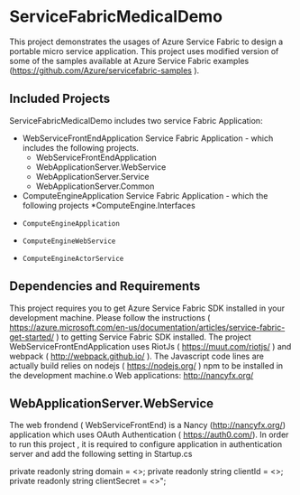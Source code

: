 # ServiceFabricMedicalDemo

This project demonstrates the usages of Azure Service Fabric to design a portable micro service application. This project uses modified version of some of the samples available at Azure Service Fabric examples (https://github.com/Azure/servicefabric-samples ). 

Included Projects
-----------------

ServiceFabricMedicalDemo  includes two service Fabric Application:

*  WebServiceFrontEndApplication Service Fabric Application - which includes the following projects. 
    * WebServiceFrontEndApplication
    * WebApplicationServer.WebService
    * WebApplicationServer.Service 
    * WebApplicationServer.Common
*  ComputeEngineApplication Service Fabric Application - which the following projects
  *ComputeEngine.Interfaces
*     ComputeEngineApplication
*     ComputeEngineWebService
*     ComputeEngineActorService

Dependencies and Requirements
---------------------------
This project requires you to get Azure Service Fabric SDK installed in your development machine. Please follow the instructions ( https://azure.microsoft.com/en-us/documentation/articles/service-fabric-get-started/ ) to getting Service Fabric SDK installed. The project WebServiceFrontEndApplication uses RiotJs ( https://muut.com/riotjs/ ) and webpack ( http://webpack.github.io/ ).  The Javascript code lines are actually  build relies on nodejs ( https://nodejs.org/ ) npm to be installed in the development machine.o	Web applications: http://nancyfx.org/

WebApplicationServer.WebService
---------------------------------
The web frondend ( WebServiceFrontEnd)  is a Nancy (http://nancyfx.org/) application which uses OAuth Authentication ( https://auth0.com/). In order to run this project , it is required to configure application in authentication server and add the following setting in  Startup.cs

private readonly string domain = <>;
private readonly string clientId = <>;
private readonly string clientSecret = <>";

